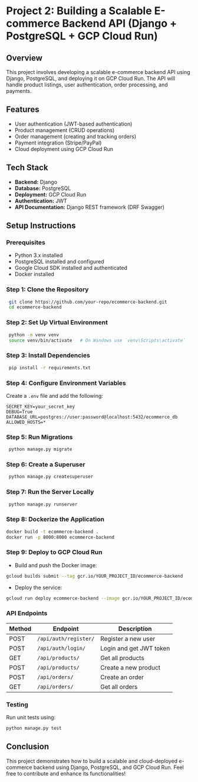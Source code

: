 # Project 2: Building a Scalable E-commerce Backend API (Django + PostgreSQL + GCP Cloud Run)

## Overview
This project involves developing a scalable e-commerce backend API using Django, PostgreSQL, and deploying it on GCP Cloud Run. The API will handle product listings, user authentication, order processing, and payments.

## Features
- User authentication (JWT-based authentication)
- Product management (CRUD operations)
- Order management (creating and tracking orders)
- Payment integration (Stripe/PayPal)
- Cloud deployment using GCP Cloud Run

## Tech Stack
- **Backend:** Django
- **Database:** PostgreSQL
- **Deployment:** GCP Cloud Run
- **Authentication:** JWT
- **API Documentation:** Django REST framework (DRF Swagger)

## Setup Instructions

### Prerequisites
- Python 3.x installed
- PostgreSQL installed and configured
- Google Cloud SDK installed and authenticated
- Docker installed

### Step 1: Clone the Repository
```sh
 git clone https://github.com/your-repo/ecommerce-backend.git
 cd ecommerce-backend
```

### Step 2: Set Up Virtual Environment
```sh
 python -m venv venv
 source venv/bin/activate   # On Windows use `venv\Scripts\activate`
```

### Step 3: Install Dependencies
```sh
 pip install -r requirements.txt
```

### Step 4: Configure Environment Variables
Create a `.env` file and add the following:
```
SECRET_KEY=your_secret_key
DEBUG=True
DATABASE_URL=postgres://user:password@localhost:5432/ecommerce_db
ALLOWED_HOSTS=*
```

### Step 5: Run Migrations
```sh
 python manage.py migrate
```

### Step 6: Create a Superuser
```sh
 python manage.py createsuperuser
```

### Step 7: Run the Server Locally
```sh
 python manage.py runserver
```

### Step 8: Dockerize the Application
```sh
docker build -t ecommerce-backend .
docker run -p 8000:8000 ecommerce-backend
```

### Step 9: Deploy to GCP Cloud Run
- Build and push the Docker image:
```sh
gcloud builds submit --tag gcr.io/YOUR_PROJECT_ID/ecommerce-backend
```
- Deploy the service:
```sh
gcloud run deploy ecommerce-backend --image gcr.io/YOUR_PROJECT_ID/ecommerce-backend --platform managed --region us-central1 --allow-unauthenticated
```

### API Endpoints
| Method | Endpoint | Description |
|--------|---------|-------------|
| POST | `/api/auth/register/` | Register a new user |
| POST | `/api/auth/login/` | Login and get JWT token |
| GET | `/api/products/` | Get all products |
| POST | `/api/products/` | Create a new product |
| POST | `/api/orders/` | Create an order |
| GET | `/api/orders/` | Get all orders |

### Testing
Run unit tests using:
```sh
python manage.py test
```

## Conclusion
This project demonstrates how to build a scalable and cloud-deployed e-commerce backend using Django, PostgreSQL, and GCP Cloud Run. Feel free to contribute and enhance its functionalities!

